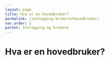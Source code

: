 ```yaml
---
layout: page
title: Hva er en hovedbruker?
permalink: /innlogging-brukere/hovedbruker/
nav_order: 2
parent: Innlogging og brukere
---
```


# Hva er en hovedbruker?
